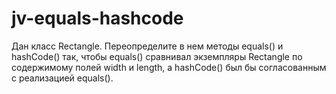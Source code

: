 # jv-equals-hashcode

Дан класс Rectangle. Переопределите в нем методы equals() и hashCode() так, чтобы equals()
сравнивал экземпляры Rectangle по содержимому полей width и length, а hashCode() был бы согласованным с
реализацией equals().
